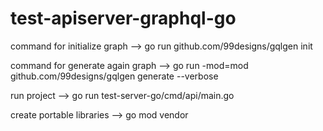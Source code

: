 # test-apiserver-graphql-go

command for initialize graph -->
go run github.com/99designs/gqlgen init

command for generate again graph -->
go run -mod=mod github.com/99designs/gqlgen generate --verbose

run project --> go run test-server-go/cmd/api/main.go

create portable libraries --> go mod vendor